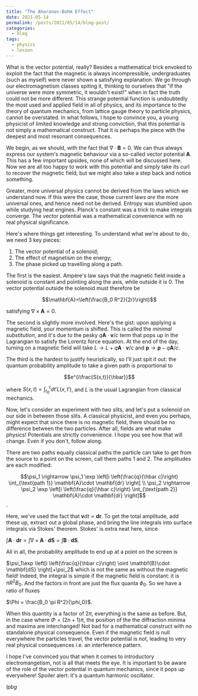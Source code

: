 ```yaml
---
title: "The Aharanov-Bohm Effect"
date: 2021-05-14
permalink: /posts/2021/05/14/blog-post/
categories:
  - blog
tags:
  - physics
  - lesson
---
```


What is the vector potential, really? Besides a mathematical trick envoked to exploit the fact that the magnetic is always incompressible, undergraduates (such as myself) were never shown a satisfying explanation. We go through our electromagnetism classes spiting it, thinking to ourselves that "if the universe were more symmetric, it wouldn't exist!" when in fact the truth could not be more different. This strange potential function is undoubtedly the most used and applied field in all of physics, and its importance to the theory of quantum mechanics, from lattice gauge theory to particle physics, cannot be overstated. In what follows, I hope to convince you, a young physicist of limited knowledge and strong conviction, that this potential is not simply a mathematical construct. That it is perhaps the piece with the deepest and most resonant consequences.

We begin, as we should, with the fact that $\nabla \cdot \mathbf{B} = 0$. We can thus always express our system's magnetic behaviour via a so-called vector potential $\mathbf{A}$. This has a few important upsides, none of which will be discussed here. Now we are all too happy to work with this potential and simply take its curl to recover the magnetic field, but we might also take a step back and notice something. 

Greater, more universal physics cannot be derived from the laws which we understand now. If this were the case, those current laws *are* the more universal ones, and hence need not be derived. Entropy was stumbled upon while studying heat engines. Planck's constant was a trick to make integrals converge. The vector potential was a mathematical convenience with no real physical significance.

Here's where things get interesting. To understand what we're about to do, we need 3 key pieces:

1. The vector potential of a solenoid;
2. The effect of magnetism on the energy;
3. The phase picked up travelling along a path.

The first is the easiest. Ampère's law says that the magnetic field inside a solenoid is constant and pointing along the axis, while outside it is 0. The vector potential outside the solenoid must therefore be 

$$\mathbf{A}=\left(\frac{B_0 R^2}{2r}\right)$$

satisfying $\nabla \times \mathbf{A} = 0$. 

The second is slightly more involved. Here's the gist: upon applying a magnetic field, your momentum is shifted. This is called the *minimal substitution*, and it's due to the pesky $q \mathbf{A} \cdot \mathbf{v} /c$ term that pops up in the Lagrangian to satisfy the Lorentz force equation. At the end of the day, turning on a magnetic field will take $L \rightarrow L+q \mathbf{A} \cdot \mathbf{v} /c$ and $\mathbf{p} \rightarrow \mathbf{p} - q\mathbf{A}/c$.

The third is the hardest to justify heuristically, so I'll just spit it out: the quantum probability amplitude to take a given path is proportional to 

$$e^{i\frac{S(x,t)}{\hbar}}$$

where $S(x,t) = \int_{t_0}^t dt' L(x,t')$, and $L$ is the usual Lagrangian from classical mechanics.

Now, let's consider an experiment with two slits, and let's put a solenoid on our side in between those slits. A classical physicist, and even you perhaps, might expect that since there is no magnetic field, there should be no difference between the two particles. After all, fields are what make physics! Potentials are strictly convenience. I hope you see how that will change. Even if you don't, follow along.

There are two paths equally classical paths the particle can take to get from the source to a point on the screen, call them paths 1 and 2. The amplitudes are each modified:

$$\psi_1 \rightarrow \psi_1 \exp \left[i \left(\frac{q}{\hbar c}\right) \int_{\text{path 1}} \mathbf{A}\cdot \mathbf{dr} \right] \\
\psi_2 \rightarrow \psi_2 \exp \left[i \left(\frac{q}{\hbar c}\right) \int_{\text{path 2}} \mathbf{A}\cdot \mathbf{dr} \right]$$.

Here, we've used the fact that $\mathbf{v} dt = \mathbf{dr}$. To get the total amplitude, add these up, extract out a global phase, and bring the line integrals into surface integrals via Stokes' theorem. Stokes' is extra neat here, since 

$\int \mathbf{A} \cdot \mathbf{dr} = \int \nabla \times \mathbf{A} \cdot \mathbf{dS}= \int \mathbf{B}\cdot \mathbf{dS}$.

All in all, the probability amplitude to end up at a point on the screen is

$\psi_1\exp \left[i \left(\frac{q}{\hbar c}\right) \oint \mathbf{B}\cdot \mathbf{dS} \right]+\psi_2$
which is not the same as without the magnetic field! Indeed, the integral is simple if the magnetic field is constant: it is $\pi R^2 B_0$. And the factors in front are just the flux quanta $\phi_0$. So we have a ratio of fluxes

$\Phi = \frac{B_0 \pi R^2}{\phi_0}$.

When this quantity is a factor of $2\pi$, everything is the same as before. But, in the case where $\Phi = (2n+1)\pi$, the position of the the diffraction minima and maxima are interchanged! Not bad for a mathematical construct with no standalone physical consequence. Even if the magnetic field is null everywhere the particles travel, the vector potential is not, leading to very real physical consequences i.e. an interference pattern.

I hope I've convinced you that when it comes to introductory electromangetism, not is all that meets the eye. It is important to be aware of the role of the vector potential in quantum mechanics, since it pops up everywhere! Spoiler alert: it's a quantum harmonic oscillator.

$lpbg$

